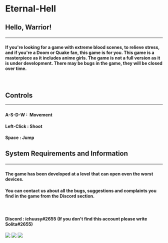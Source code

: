 # Eternal-Hell

<h2>Hello, Warrior!
<hr>
</h2>
<h4><strong>If you're looking for a game with extreme blood scenes, to relieve stress, and if you're a Doom or Quake fan, this game is for you. This game is a masterpiece as it includes anime girls. The game is not a full version as it is under development. There may be bugs in the game, they will be closed over time.</strong></h4>
<p><br></p>
<h2>Controls</h2>
<hr>
<h3>
</h3>
<h4>A-S-D-W :&nbsp; Movement&nbsp;</h4>
<h4>Left-Click : Shoot</h4>
<h4>Space :&nbsp;Jump</h4>
<p></p>
<h2><p>System Requirements and Information</p>
<hr>
</h2>
<h3>
</h3>
<h4><strong>The game has been developed at a level that can open even the worst devices.</strong></h4>
<h4><strong>You can contact us about all the bugs, suggestions and complaints you find in the game from the Discord section.&nbsp;&nbsp;</strong></h4>
<h4><strong><br></strong></h4>
<h4><strong>Discord :&nbsp;ichuusy#2655 (If you don't find this account please write Solita#2655)</strong></h4>
<img src="https://img.itch.zone/aW1hZ2UvMTc5OTk1OS8xMDU3MzM5MS5wbmc=/original/0CxuD3.png">
<img src="https://img.itch.zone/aW1hZ2UvMTc5OTk1OS8xMDU3MzM5My5wbmc=/original/i6RSM8.png">
<img src="https://img.itch.zone/aW1hZ2UvMTc5OTk1OS8xMDU3MzM5Ni5wbmc=/original/AnphR5.png">
